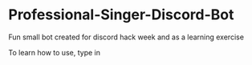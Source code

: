 # Professional-Singer-Discord-Bot
Fun small bot created for discord hack week and as a learning exercise

To learn how to use, type in <Sing Help> 
